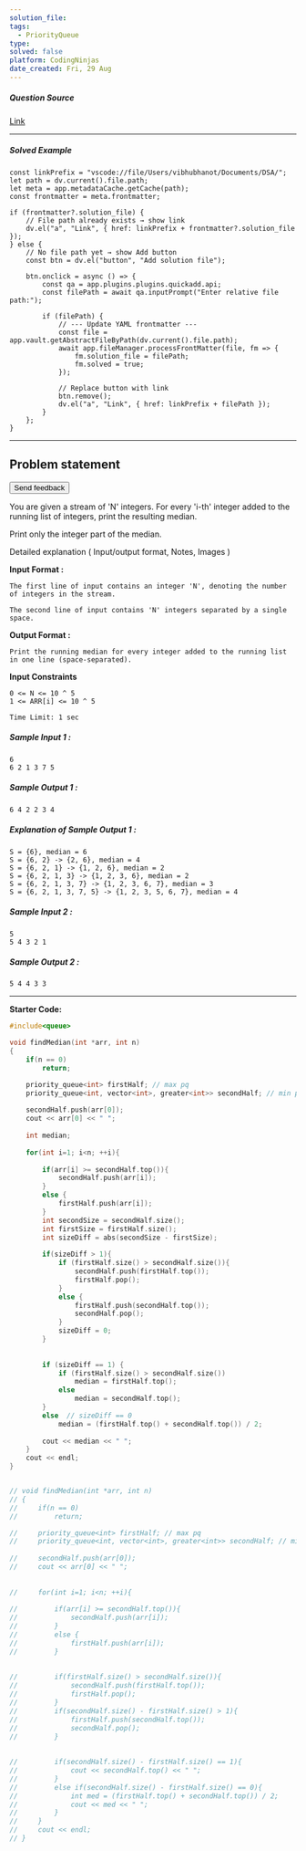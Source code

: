 ```yaml
---
solution_file:
tags:
  - PriorityQueue
type:
solved: false
platform: CodingNinjas
date_created: Fri, 29 Aug
---
```


##### Question Source  
[Link](https://classroom.codingninjas.com/app/classroom/me/13774/content/250074/offering/3394402/problem/1642)

---

##### Solved Example  
```dataviewjs
const linkPrefix = "vscode://file/Users/vibhubhanot/Documents/DSA/";
let path = dv.current().file.path;
let meta = app.metadataCache.getCache(path);
const frontmatter = meta.frontmatter;

if (frontmatter?.solution_file) {
    // File path already exists → show link
    dv.el("a", "Link", { href: linkPrefix + frontmatter?.solution_file });
} else {
    // No file path yet → show Add button
    const btn = dv.el("button", "Add solution file");

    btn.onclick = async () => {
        const qa = app.plugins.plugins.quickadd.api;
        const filePath = await qa.inputPrompt("Enter relative file path:");

        if (filePath) {
            // --- Update YAML frontmatter ---
            const file = app.vault.getAbstractFileByPath(dv.current().file.path);
            await app.fileManager.processFrontMatter(file, fm => {
                fm.solution_file = filePath;
                fm.solved = true;
            });

            // Replace button with link
            btn.remove();
            dv.el("a", "Link", { href: linkPrefix + filePath });
        }
    };
}
```

---


## Problem statement
<ninjas-problems-ui-send-feedback-button><button>Send feedback</button></ninjas-problems-ui-send-feedback-button>

You are given a stream of 'N' integers. For every 'i-th' integer added to the running list of integers, print the resulting median.

Print only the integer part of the median.

Detailed explanation ( Input/output format, Notes, Images )

**Input Format :**

```
The first line of input contains an integer 'N', denoting the number of integers in the stream.

The second line of input contains 'N' integers separated by a single space.
```
**Output Format :**

```
Print the running median for every integer added to the running list in one line (space-separated).
```
**Input Constraints**

```
0 <= N <= 10 ^ 5
1 <= ARR[i] <= 10 ^ 5

Time Limit: 1 sec
```

##### Sample Input 1 :

```
6
6 2 1 3 7 5
```

##### Sample Output 1 :

```
6 4 2 2 3 4
```

##### Explanation of Sample Output 1 :

```
S = {6}, median = 6
S = {6, 2} -> {2, 6}, median = 4
S = {6, 2, 1} -> {1, 2, 6}, median = 2
S = {6, 2, 1, 3} -> {1, 2, 3, 6}, median = 2
S = {6, 2, 1, 3, 7} -> {1, 2, 3, 6, 7}, median = 3
S = {6, 2, 1, 3, 7, 5} -> {1, 2, 3, 5, 6, 7}, median = 4
```

##### Sample Input 2 :

```
5
5 4 3 2 1
```

##### Sample Output 2 :

```
5 4 4 3 3
```

---

**Starter Code:**

```cpp
#include<queue>

void findMedian(int *arr, int n)
{
    if(n == 0)
        return;

    priority_queue<int> firstHalf; // max pq
    priority_queue<int, vector<int>, greater<int>> secondHalf; // min pq
    
    secondHalf.push(arr[0]);
    cout << arr[0] << " ";
    
    int median;
    
    for(int i=1; i<n; ++i){
        
        if(arr[i] >= secondHalf.top()){
            secondHalf.push(arr[i]);
        }
        else {
            firstHalf.push(arr[i]);
        }
        int secondSize = secondHalf.size();
        int firstSize = firstHalf.size();
        int sizeDiff = abs(secondSize - firstSize);
        
        if(sizeDiff > 1){
            if (firstHalf.size() > secondHalf.size()){
                secondHalf.push(firstHalf.top());
            	firstHalf.pop();
            }
            else {
                firstHalf.push(secondHalf.top());
            	secondHalf.pop();
            }
            sizeDiff = 0;
        }
        
        
        if (sizeDiff == 1) {
            if (firstHalf.size() > secondHalf.size())
                median = firstHalf.top();
            else
                median = secondHalf.top();
        }
        else  // sizeDiff == 0
            median = (firstHalf.top() + secondHalf.top()) / 2;
        
        cout << median << " ";
    }
    cout << endl;
}


// void findMedian(int *arr, int n)
// {
//     if(n == 0)
//         return;

//     priority_queue<int> firstHalf; // max pq
//     priority_queue<int, vector<int>, greater<int>> secondHalf; // min pq
    
//     secondHalf.push(arr[0]);
//     cout << arr[0] << " ";
    
    
//     for(int i=1; i<n; ++i){
        
//         if(arr[i] >= secondHalf.top()){
//             secondHalf.push(arr[i]);
//         }
//         else {
//             firstHalf.push(arr[i]);
//         }
        
        
//         if(firstHalf.size() > secondHalf.size()){
//             secondHalf.push(firstHalf.top());
//             firstHalf.pop();
//         }
//         if(secondHalf.size() - firstHalf.size() > 1){
//             firstHalf.push(secondHalf.top());
//             secondHalf.pop();
//         }
        
        
//         if(secondHalf.size() - firstHalf.size() == 1){
//             cout << secondHalf.top() << " ";
//         }
//         else if(secondHalf.size() - firstHalf.size() == 0){
//             int med = (firstHalf.top() + secondHalf.top()) / 2;
//             cout << med << " ";
//         }
//     }
//     cout << endl;
// }
```

